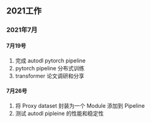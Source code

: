 ## 2021工作
### 2021年7月
#### 7月19号
1. 完成 autodl pytorch pipeline 
2. pytorch pipeline 分布式训练
3. transformer 论文调研和分享
####  7月26号
1. 将 Proxy dataset 封装为一个 Module 添加到 Pipeline
2. 测试 autodl pipleine 的性能和稳定性
